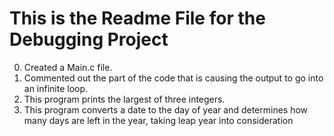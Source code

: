 # This is the Readme File for the Debugging Project
0. Created a Main.c file.
1. Commented out the part of the code that is causing the output to go into an infinite loop.
2. This program prints the largest of three integers.
3. This program converts a date to the day of year and determines how many days are left in the year, taking leap year into consideration
